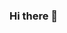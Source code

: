 ### Hi there 👋

<!--
**zerkshaban/zerkshaban** is a ✨ _special_ ✨ repository because its `README.md` (this file) appears on your GitHub profile.

Here are some ideas to get you started:

- 🔭 I’m currently working on one of the Europes top price comparison application as Software Engineer (frontend).
- 🌱 I’m currently learning DevOps.
- 💬 Ask me about React, Next, JavaScript, TypeScript.
- 📫 How to reach me: [LinkedIn](https://www.linkedin.com/in/zerk-shaban/), [Xing](https://www.xing.com/profile/Zerk_Shaban2/cv), [Email](zerkshaban@live.com).
